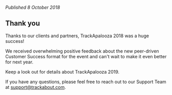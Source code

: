 *Published 8 October 2018*

## Thank you

Thanks to our clients and partners, TrackApalooza 2018 was a huge success!  
  
We received overwhelming positive feedback about the new peer-driven Customer Success format for the event and can't wait to make it even better for next year.  

Keep a look out for details about TrackApalooza 2019.
  
If you have any questions, please feel free to reach out to our Support Team at <a href="mailto:support@trackabout.com">support@trackabout.com</a>.
